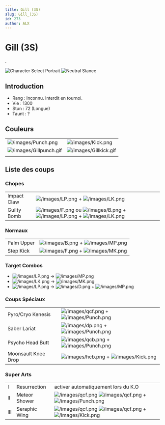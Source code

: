 ```yaml
---
title: Gill (3S)
slug: Gill_(3S)
id: 273
author: ALX
---
```


# Gill (3S)

.

![Character Select
Portrait](/images/Gill.gif "Character Select Portrait") ![Neutral
Stance](/images/Gill-stance.gif "Neutral Stance")

## Introduction

- Rang : Inconnu. Interdit en tournoi.
- Vie : 1300
- Stun : 72 (Longue)
- Taunt : ?

## Couleurs

|                                                    |                                                  |
|----------------------------------------------------|--------------------------------------------------|
| ![](/images/Punch.png "/images/Punch.png")         | ![](/images/Kick.png "/images/Kick.png")         |
| ![](/images/Gillpunch.gif "/images/Gillpunch.gif") | ![](/images/Gillkick.gif "/images/Gillkick.gif") |
|                                                    |                                                  |

## Liste des coups

### Chopes

|             |                                                                                                                                                        |
|-------------|--------------------------------------------------------------------------------------------------------------------------------------------------------|
| Impact Claw | ![](/images/LP.png "/images/LP.png") + ![](/images/LK.png "/images/LK.png")                                                                            |
| Guilty Bomb | ![](/images/F.png "/images/F.png") ou ![](/images/B.png "/images/B.png") + ![](/images/LP.png "/images/LP.png") + ![](/images/LK.png "/images/LK.png") |

### Normaux

|            |                                                                           |
|------------|---------------------------------------------------------------------------|
| Palm Upper | ![](/images/B.png "/images/B.png") + ![](/images/MP.png "/images/MP.png") |
| Step Kick  | ![](/images/F.png "/images/F.png") + ![](/images/MK.png "/images/MK.png") |

### Target Combos

- ![](/images/LP.png "/images/LP.png") -\>
  ![](/images/MP.png "/images/MP.png")
- ![](/images/LK.png "/images/LK.png") -\>
  ![](/images/MK.png "/images/MK.png")
- ![](/images/LP.png "/images/LP.png") -\>
  ![](/images/D.png "/images/D.png") +
  ![](/images/MP.png "/images/MP.png")

### Coups Spéciaux

|                     |                                                                                     |
|---------------------|-------------------------------------------------------------------------------------|
| Pyro/Cryo Kenesis   | ![](/images/qcf.png "/images/qcf.png") + ![](/images/Punch.png "/images/Punch.png") |
| Saber Lariat        | ![](/images/dp.png "/images/dp.png") + ![](/images/Punch.png "/images/Punch.png")   |
| Psycho Head Butt    | ![](/images/qcb.png "/images/qcb.png") + ![](/images/Punch.png "/images/Punch.png") |
| Moonsault Knee Drop | ![](/images/hcb.png "/images/hcb.png") + ![](/images/Kick.png "/images/Kick.png")   |

### Super Arts

|     |               |                                                                                                                            |
|-----|---------------|----------------------------------------------------------------------------------------------------------------------------|
| I   | Resurrection  | activer automatiquement lors du K.O                                                                                        |
| II  | Meteor Shower | ![](/images/qcf.png "/images/qcf.png") ![](/images/qcf.png "/images/qcf.png") + ![](/images/Punch.png "/images/Punch.png") |
| III | Seraphic Wing | ![](/images/qcf.png "/images/qcf.png") ![](/images/qcf.png "/images/qcf.png") + ![](/images/Kick.png "/images/Kick.png")   |
